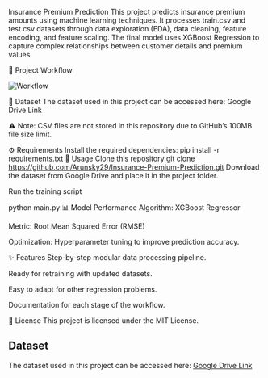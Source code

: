 Insurance Premium Prediction
This project predicts insurance premium amounts using machine learning techniques. It processes train.csv and test.csv datasets through data exploration (EDA), data cleaning, feature encoding, and feature scaling. The final model uses XGBoost Regression to capture complex relationships between customer details and premium values.

📌 Project Workflow

![Workflow](assets/workflow.png)

📂 Dataset
The dataset used in this project can be accessed here: Google Drive Link

⚠️ Note: CSV files are not stored in this repository due to GitHub’s 100MB file size limit.

⚙️ Requirements
Install the required dependencies:
pip install -r requirements.txt
🚀 Usage
Clone this repository
git clone https://github.com/Arunsky29/Insurance-Premium-Prediction.git
Download the dataset from Google Drive and place it in the project folder.

Run the training script

python main.py
📊 Model Performance
Algorithm: XGBoost Regressor

Metric: Root Mean Squared Error (RMSE)

Optimization: Hyperparameter tuning to improve prediction accuracy.

✨ Features
Step-by-step modular data processing pipeline.

Ready for retraining with updated datasets.

Easy to adapt for other regression problems.

Documentation for each stage of the workflow.

📜 License
This project is licensed under the MIT License.


## Dataset
The dataset used in this project can be accessed here: [Google Drive Link](https://drive.google.com/drive/folders/1HKBjaOIVIcJ3hu5LuXmlMfWPVOeAGreG?usp=sharing)
